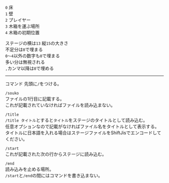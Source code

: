 `0` 床  
`1` 壁  
`2` プレイヤー  
`3` 木箱を運ぶ場所  
`4` 木箱の初期位置  

ステージの横は`13` 縦`15`の大きさ  
不足分は`0`で埋まる  
`0～4`以外の数字も`0`で埋まる  
多い分は無視される  
`,`カンマ以降は`0`で埋める

---

コマンド
先頭に`/`をつける。

`/souko`  
ファイルの1行目に記載する。  
これが記載されていなければファイルを読み込まない。

`/title`  
`/title タイトル`とすると`タイトル`をステージのタイトルとして読み込む。  
任意オプションなので記載がなければファイル名をタイトルとして表示する。  
タイトルに日本語を入れる場合はステージファイルをShiftJisでエンコードしてください。

`/start`  
これが記載された次の行からステージに読み込む。

`/end`  
読み込みを止める場所。  
`/start`と`/end`の間にはコマンドを書き込まない。